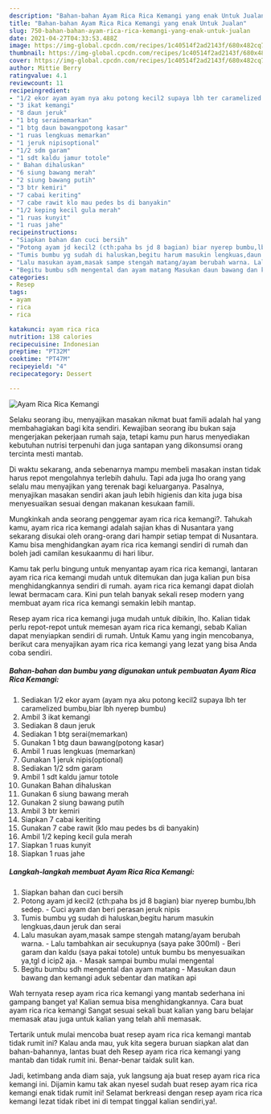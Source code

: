 ```yaml
---
description: "Bahan-bahan Ayam Rica Rica Kemangi yang enak Untuk Jualan"
title: "Bahan-bahan Ayam Rica Rica Kemangi yang enak Untuk Jualan"
slug: 750-bahan-bahan-ayam-rica-rica-kemangi-yang-enak-untuk-jualan
date: 2021-04-27T04:33:53.488Z
image: https://img-global.cpcdn.com/recipes/1c40514f2ad2143f/680x482cq70/ayam-rica-rica-kemangi-foto-resep-utama.jpg
thumbnail: https://img-global.cpcdn.com/recipes/1c40514f2ad2143f/680x482cq70/ayam-rica-rica-kemangi-foto-resep-utama.jpg
cover: https://img-global.cpcdn.com/recipes/1c40514f2ad2143f/680x482cq70/ayam-rica-rica-kemangi-foto-resep-utama.jpg
author: Mittie Berry
ratingvalue: 4.1
reviewcount: 11
recipeingredient:
- "1/2 ekor ayam ayam nya aku potong kecil2 supaya lbh ter caramelized bumbubiar lbh nyerep bumbu"
- "3 ikat kemangi"
- "8 daun jeruk"
- "1 btg seraimemarkan"
- "1 btg daun bawangpotong kasar"
- "1 ruas lengkuas memarkan"
- "1 jeruk nipisoptional"
- "1/2 sdm garam"
- "1 sdt kaldu jamur totole"
- " Bahan dihaluskan"
- "6 siung bawang merah"
- "2 siung bawang putih"
- "3 btr kemiri"
- "7 cabai keriting"
- "7 cabe rawit klo mau pedes bs di banyakin"
- "1/2 keping kecil gula merah"
- "1 ruas kunyit"
- "1 ruas jahe"
recipeinstructions:
- "Siapkan bahan dan cuci bersih"
- "Potong ayam jd kecil2 (cth:paha bs jd 8 bagian) biar nyerep bumbu,lbh sedep. Cuci ayam dan beri perasan jeruk nipis"
- "Tumis bumbu yg sudah di haluskan,begitu harum masukin lengkuas,daun jeruk dan serai"
- "Lalu masukan ayam,masak sampe stengah matang/ayam berubah warna. Lalu tambahkan air secukupnya (saya pake 300ml) Beri garam dan kaldu (saya pakai totole) untuk bumbu bs menyesuaikan ya,tgl d icip2 aja. Masak sampai bumbu mulai mengental"
- "Begitu bumbu sdh mengental dan ayam matang Masukan daun bawang dan kemangi aduk sebentar dan matikan api"
categories:
- Resep
tags:
- ayam
- rica
- rica

katakunci: ayam rica rica 
nutrition: 138 calories
recipecuisine: Indonesian
preptime: "PT32M"
cooktime: "PT47M"
recipeyield: "4"
recipecategory: Dessert

---
```



![Ayam Rica Rica Kemangi](https://img-global.cpcdn.com/recipes/1c40514f2ad2143f/680x482cq70/ayam-rica-rica-kemangi-foto-resep-utama.jpg)

Selaku seorang ibu, menyajikan masakan nikmat buat famili adalah hal yang membahagiakan bagi kita sendiri. Kewajiban seorang ibu bukan saja mengerjakan pekerjaan rumah saja, tetapi kamu pun harus menyediakan kebutuhan nutrisi terpenuhi dan juga santapan yang dikonsumsi orang tercinta mesti mantab.

Di waktu  sekarang, anda sebenarnya mampu membeli masakan instan tidak harus repot mengolahnya terlebih dahulu. Tapi ada juga lho orang yang selalu mau menyajikan yang terenak bagi keluarganya. Pasalnya, menyajikan masakan sendiri akan jauh lebih higienis dan kita juga bisa menyesuaikan sesuai dengan makanan kesukaan famili. 



Mungkinkah anda seorang penggemar ayam rica rica kemangi?. Tahukah kamu, ayam rica rica kemangi adalah sajian khas di Nusantara yang sekarang disukai oleh orang-orang dari hampir setiap tempat di Nusantara. Kamu bisa menghidangkan ayam rica rica kemangi sendiri di rumah dan boleh jadi camilan kesukaanmu di hari libur.

Kamu tak perlu bingung untuk menyantap ayam rica rica kemangi, lantaran ayam rica rica kemangi mudah untuk ditemukan dan juga kalian pun bisa menghidangkannya sendiri di rumah. ayam rica rica kemangi dapat diolah lewat bermacam cara. Kini pun telah banyak sekali resep modern yang membuat ayam rica rica kemangi semakin lebih mantap.

Resep ayam rica rica kemangi juga mudah untuk dibikin, lho. Kalian tidak perlu repot-repot untuk memesan ayam rica rica kemangi, sebab Kalian dapat menyiapkan sendiri di rumah. Untuk Kamu yang ingin mencobanya, berikut cara menyajikan ayam rica rica kemangi yang lezat yang bisa Anda coba sendiri.

<!--inarticleads1-->

##### Bahan-bahan dan bumbu yang digunakan untuk pembuatan Ayam Rica Rica Kemangi:

1. Sediakan 1/2 ekor ayam (ayam nya aku potong kecil2 supaya lbh ter caramelized bumbu,biar lbh nyerep bumbu)
1. Ambil 3 ikat kemangi
1. Sediakan 8 daun jeruk
1. Sediakan 1 btg serai(memarkan)
1. Gunakan 1 btg daun bawang(potong kasar)
1. Ambil 1 ruas lengkuas (memarkan)
1. Gunakan 1 jeruk nipis(optional)
1. Sediakan 1/2 sdm garam
1. Ambil 1 sdt kaldu jamur totole
1. Gunakan  Bahan dihaluskan
1. Gunakan 6 siung bawang merah
1. Gunakan 2 siung bawang putih
1. Ambil 3 btr kemiri
1. Siapkan 7 cabai keriting
1. Gunakan 7 cabe rawit (klo mau pedes bs di banyakin)
1. Ambil 1/2 keping kecil gula merah
1. Siapkan 1 ruas kunyit
1. Siapkan 1 ruas jahe




<!--inarticleads2-->

##### Langkah-langkah membuat Ayam Rica Rica Kemangi:

1. Siapkan bahan dan cuci bersih
1. Potong ayam jd kecil2 (cth:paha bs jd 8 bagian) biar nyerep bumbu,lbh sedep. - Cuci ayam dan beri perasan jeruk nipis
1. Tumis bumbu yg sudah di haluskan,begitu harum masukin lengkuas,daun jeruk dan serai
1. Lalu masukan ayam,masak sampe stengah matang/ayam berubah warna. - Lalu tambahkan air secukupnya (saya pake 300ml) - Beri garam dan kaldu (saya pakai totole) untuk bumbu bs menyesuaikan ya,tgl d icip2 aja. - Masak sampai bumbu mulai mengental
1. Begitu bumbu sdh mengental dan ayam matang - Masukan daun bawang dan kemangi aduk sebentar dan matikan api




Wah ternyata resep ayam rica rica kemangi yang mantab sederhana ini gampang banget ya! Kalian semua bisa menghidangkannya. Cara buat ayam rica rica kemangi Sangat sesuai sekali buat kalian yang baru belajar memasak atau juga untuk kalian yang telah ahli memasak.

Tertarik untuk mulai mencoba buat resep ayam rica rica kemangi mantab tidak rumit ini? Kalau anda mau, yuk kita segera buruan siapkan alat dan bahan-bahannya, lantas buat deh Resep ayam rica rica kemangi yang mantab dan tidak rumit ini. Benar-benar taidak sulit kan. 

Jadi, ketimbang anda diam saja, yuk langsung aja buat resep ayam rica rica kemangi ini. Dijamin kamu tak akan nyesel sudah buat resep ayam rica rica kemangi enak tidak rumit ini! Selamat berkreasi dengan resep ayam rica rica kemangi lezat tidak ribet ini di tempat tinggal kalian sendiri,ya!.

